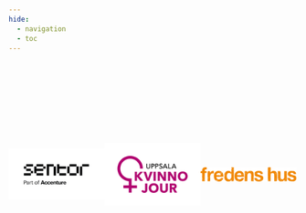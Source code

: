 ```yaml
---
hide:
  - navigation
  - toc
---
```


<div style="
        background-image: url('/resources/images/ctrl-image-3.jpg'); /* Replace with your hero image URL */
        background-size: cover; /* Cover the entire div */
        background-position: center; /* Center the image */
        height: 400px; /* Set the height of the hero section */
        display: flex; /* Use flexbox for centering content */
        align-items: center; /* Center content vertically */
        justify-content: center; /* Center content horizontally */
        color: white; /* Text color */
        text-align: center; /* Center text */
        text-shadow: 2px 2px 4px rgba(0, 0, 0, 0.7); /* Black shadow effect */

        ">
        <h1 style="color:#FF28C3">
        Om Ctrl
        </h1>
</div>


Ctrl är ett samarbetsprojekt mellan Freden Hus, Uppsala Kvinnojour och Sentor, med stöd från Jämställdhetsmyndigheten. Projektet syftar till att belysa och förebygga digitalt våld i ungas relationer. Vi vill hjälpa unga att hitta kontrollen över sitt digitala liv, men också stå ut med att inte ha den över andra.

Projektet riktar sig också till vuxna. Unga efterfrågar att föräldrar och andra vuxna i deras närhet ska ha större kunskap och förståelse för digitalt våld. Genom att sprida kunskap till vuxna om vad digitalt våld innebär, hur det tar sig i uttryck, vilka skyddsåtgärder som finns och hur man pratar med unga om digitalt våld, vill vi minska klyftan mellan ungas behov och vuxnas förståelse.


<div style="display: flex; flex-wrap: wrap; justify-content: center; gap: 20px; padding: 20px;">
    <div style="flex: 1 1 200px; display: flex; justify-content: center; align-items: center;">
        <img src="/resources/logos/Logga Sentor.png" alt="Logo 1" style="max-width: 100%; width: 200px; object-fit: contain;" />
    </div>
    <div style="flex: 1 1 200px; display: flex; justify-content: center; align-items: center;">
        <img src="/resources/logos/ukj-logo-rgb.png" alt="Logo 2" style="max-width: 100%; width: 200px; object-fit: contain;" />
    </div>
    <div style="flex: 1 1 200px; display: flex; justify-content: center; align-items: center;">
        <img src="/resources/logos/logga_fredens_hus_orange.png" alt="Logo 3" style="max-width: 100%; width: 200px; object-fit: contain;" />
    </div>
</div>
